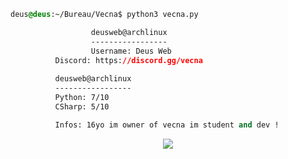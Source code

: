 <!-- 

	~> If you see this don't forget to follow me before skid <3

-->

```css
deus@deus:~/Bureau/Vecna$ python3 vecna.py

                  deusweb@archlinux
                  -----------------
                  Username: Deus Web
		  Discord: https://discord.gg/vecna
  
		  deusweb@archlinux
		  -----------------
		  Python: 7/10
		  CSharp: 5/10

		  Infos: 16yo im owner of vecna im student and dev !

```

<p align="center">
	<img src="https://lanyard-profile-readme.vercel.app/api/845757144883265556?hideTimestamp=true&idleMessage=Freelance%20and%20Self-Taught%20Developer.&hideBadges=true"/>
<!-- 	<br>
	<img src="https://github-readme-streak-stats.herokuapp.com/?user=deusweb&theme=dark&hide_border=true">
	<br>
	<img src="https://github-readme-stats.vercel.app/api?username=deusweb&include_all_commits=true&show_icons=true&hide_border=true&hide_title=true&count_private=true&theme=dark">
	<br>
	<img src="https://github-readme-stats.vercel.app/api/top-langs/?username=deusweb&layout=compact&count_private=true&langs_count=8&hide_border=true&theme=dark"> -->
</p>
